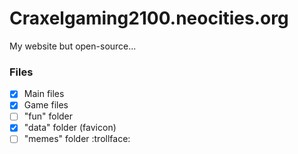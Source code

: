 # Craxelgaming2100.neocities.org
My website but open-source...
### Files
- [x] Main files
- [x] Game files
- [ ] "fun" folder
- [x] "data" folder (favicon)
- [ ] "memes" folder :trollface:
